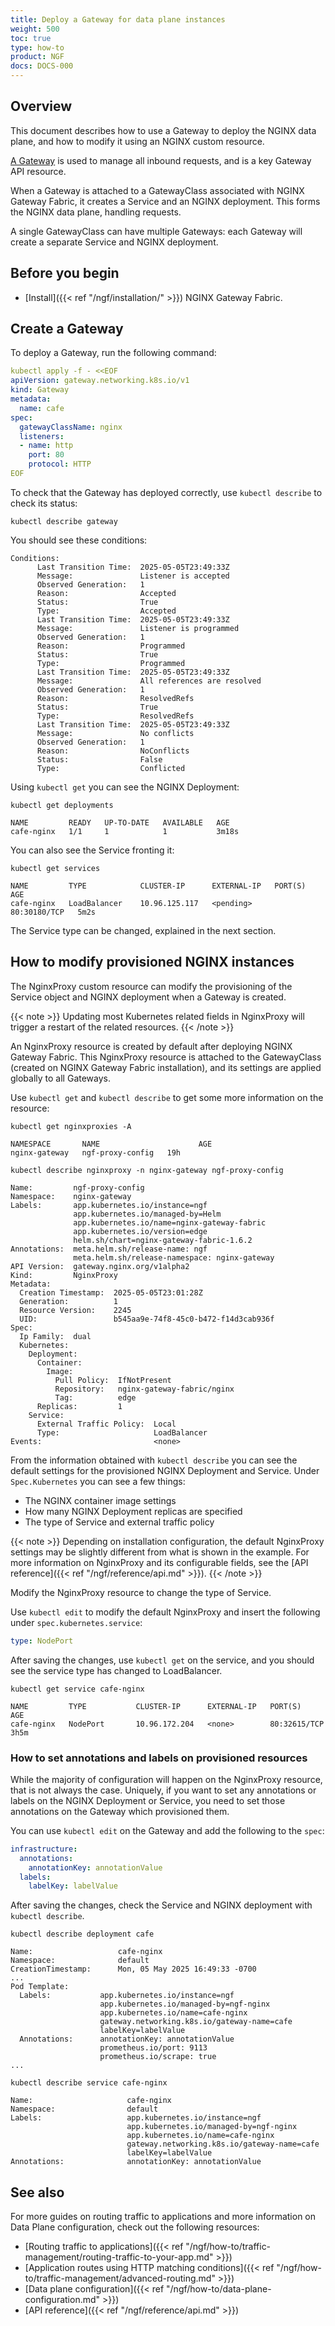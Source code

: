 ```yaml
---
title: Deploy a Gateway for data plane instances
weight: 500
toc: true
type: how-to
product: NGF
docs: DOCS-000
---
```


## Overview

This document describes how to use a Gateway to deploy the NGINX data plane, and how to modify it using an NGINX custom resource.

[A Gateway](https://gateway-api.sigs.k8s.io/concepts/api-overview/#gateway) is used to manage all inbound requests, and is a key Gateway API resource.

When a Gateway is attached to a GatewayClass associated with NGINX Gateway Fabric, it creates a Service and an NGINX deployment. This forms the NGINX data plane, handling requests.

A single GatewayClass can have multiple Gateways: each Gateway will create a separate Service and NGINX deployment.

## Before you begin

- [Install]({{< ref "/ngf/installation/" >}}) NGINX Gateway Fabric.

## Create a Gateway

To deploy a Gateway, run the following command:

```yaml
kubectl apply -f - <<EOF
apiVersion: gateway.networking.k8s.io/v1
kind: Gateway
metadata:
  name: cafe
spec:
  gatewayClassName: nginx
  listeners:
  - name: http
    port: 80
    protocol: HTTP
EOF
```

To check that the Gateway has deployed correctly, use `kubectl describe` to check its status:

```shell
kubectl describe gateway
```

You should see these conditions:

```text
Conditions:
      Last Transition Time:  2025-05-05T23:49:33Z
      Message:               Listener is accepted
      Observed Generation:   1
      Reason:                Accepted
      Status:                True
      Type:                  Accepted
      Last Transition Time:  2025-05-05T23:49:33Z
      Message:               Listener is programmed
      Observed Generation:   1
      Reason:                Programmed
      Status:                True
      Type:                  Programmed
      Last Transition Time:  2025-05-05T23:49:33Z
      Message:               All references are resolved
      Observed Generation:   1
      Reason:                ResolvedRefs
      Status:                True
      Type:                  ResolvedRefs
      Last Transition Time:  2025-05-05T23:49:33Z
      Message:               No conflicts
      Observed Generation:   1
      Reason:                NoConflicts
      Status:                False
      Type:                  Conflicted
```

Using `kubectl get` you can see the NGINX Deployment:

```shell
kubectl get deployments
```
```text
NAME         READY   UP-TO-DATE   AVAILABLE   AGE
cafe-nginx   1/1     1            1           3m18s
```

You can also see the Service fronting it:

```shell
kubectl get services
```
```text
NAME         TYPE            CLUSTER-IP      EXTERNAL-IP   PORT(S)        AGE
cafe-nginx   LoadBalancer    10.96.125.117   <pending>     80:30180/TCP   5m2s
```

The Service type can be changed, explained in the next section.

## How to modify provisioned NGINX instances

The NginxProxy custom resource can modify the provisioning of the Service object and NGINX deployment when a Gateway is created.

{{< note >}} Updating most Kubernetes related fields in NginxProxy will trigger a restart of the related resources. {{< /note >}}

An NginxProxy resource is created by default after deploying NGINX Gateway Fabric. This NginxProxy resource is attached to the GatewayClass (created on NGINX Gateway Fabric installation), and 
its settings are applied globally to all Gateways.

Use `kubectl get` and `kubectl describe` to get some more information on the resource:

```shell
kubectl get nginxproxies -A   
```
```text
NAMESPACE       NAME                      AGE
nginx-gateway   ngf-proxy-config   19h
```

```shell
kubectl describe nginxproxy -n nginx-gateway ngf-proxy-config
```
```text
Name:         ngf-proxy-config
Namespace:    nginx-gateway
Labels:       app.kubernetes.io/instance=ngf
              app.kubernetes.io/managed-by=Helm
              app.kubernetes.io/name=nginx-gateway-fabric
              app.kubernetes.io/version=edge
              helm.sh/chart=nginx-gateway-fabric-1.6.2
Annotations:  meta.helm.sh/release-name: ngf
              meta.helm.sh/release-namespace: nginx-gateway
API Version:  gateway.nginx.org/v1alpha2
Kind:         NginxProxy
Metadata:
  Creation Timestamp:  2025-05-05T23:01:28Z
  Generation:          1
  Resource Version:    2245
  UID:                 b545aa9e-74f8-45c0-b472-f14d3cab936f
Spec:
  Ip Family:  dual
  Kubernetes:
    Deployment:
      Container:
        Image:
          Pull Policy:  IfNotPresent
          Repository:   nginx-gateway-fabric/nginx
          Tag:          edge
      Replicas:         1
    Service:
      External Traffic Policy:  Local
      Type:                     LoadBalancer
Events:                         <none>
```

From the information obtained with `kubectl describe` you can see the default settings for the provisioned NGINX Deployment and Service.
Under `Spec.Kubernetes` you can see a few things:
- The NGINX container image settings
- How many NGINX Deployment replicas are specified
- The type of Service and external traffic policy

{{< note >}} Depending on installation configuration, the default NginxProxy settings may be slightly different from what is shown in the example. 
For more information on NginxProxy and its configurable fields, see the [API reference]({{< ref "/ngf/reference/api.md" >}}). {{< /note >}}

Modify the NginxProxy resource to change the type of Service.

Use `kubectl edit` to modify the default NginxProxy and insert the following under `spec.kubernetes.service`:

```yaml
type: NodePort
```

After saving the changes, use `kubectl get` on the service, and you should see the service type has changed to LoadBalancer.

```shell
kubectl get service cafe-nginx      
```
```text
NAME         TYPE           CLUSTER-IP      EXTERNAL-IP   PORT(S)        AGE
cafe-nginx   NodePort       10.96.172.204   <none>        80:32615/TCP   3h5m
```

### How to set annotations and labels on provisioned resources

While the majority of configuration will happen on the NginxProxy resource, that is not always the case. Uniquely, if
you want to set any annotations or labels on the NGINX Deployment or Service, you need to set those annotations on the Gateway which
provisioned them. 

You can use `kubectl edit` on the Gateway and add the following to the `spec`:

```yaml
infrastructure:
  annotations:
    annotationKey: annotationValue
  labels:
    labelKey: labelValue
```

After saving the changes, check the Service and NGINX deployment with `kubectl describe`.

```shell
kubectl describe deployment cafe
```
```text
Name:                   cafe-nginx
Namespace:              default
CreationTimestamp:      Mon, 05 May 2025 16:49:33 -0700
...
Pod Template:
  Labels:           app.kubernetes.io/instance=ngf
                    app.kubernetes.io/managed-by=ngf-nginx
                    app.kubernetes.io/name=cafe-nginx
                    gateway.networking.k8s.io/gateway-name=cafe
                    labelKey=labelValue
  Annotations:      annotationKey: annotationValue
                    prometheus.io/port: 9113
                    prometheus.io/scrape: true
...
```

```shell
kubectl describe service cafe-nginx
```
```text
Name:                     cafe-nginx
Namespace:                default
Labels:                   app.kubernetes.io/instance=ngf
                          app.kubernetes.io/managed-by=ngf-nginx
                          app.kubernetes.io/name=cafe-nginx
                          gateway.networking.k8s.io/gateway-name=cafe
                          labelKey=labelValue
Annotations:              annotationKey: annotationValue
```

## See also

For more guides on routing traffic to applications and more information on Data Plane configuration, check out the following resources:

- [Routing traffic to applications]({{< ref "/ngf/how-to/traffic-management/routing-traffic-to-your-app.md" >}})
- [Application routes using HTTP matching conditions]({{< ref "/ngf/how-to/traffic-management/advanced-routing.md" >}})
- [Data plane configuration]({{< ref "/ngf/how-to/data-plane-configuration.md" >}})
- [API reference]({{< ref "/ngf/reference/api.md" >}})